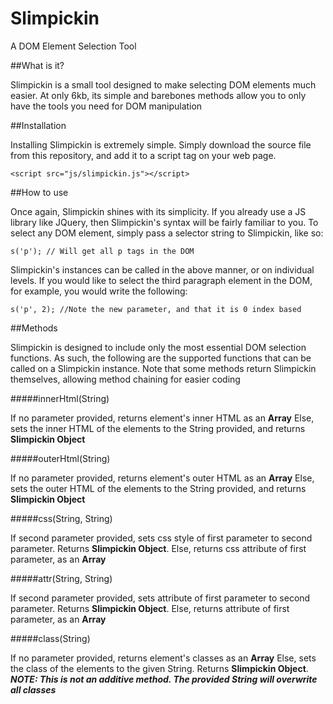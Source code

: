 # Slimpickin
A DOM Element Selection Tool

##What is it?

Slimpickin is a small tool designed to make selecting DOM elements much easier. At only 6kb, its simple and barebones methods allow you to only have the tools you need for DOM manipulation

##Installation

Installing Slimpickin is extremely simple. Simply download the source file from this repository, and add it to a script tag on your web page. 

    <script src="js/slimpickin.js"></script>
    
##How to use

Once again, Slimpickin shines with its simplicity. If you already use a JS library like JQuery, then Slimpickin's syntax will be fairly familiar to you. To select any DOM element, simply pass a selector string to Slimpickin, like so:

    s('p'); // Will get all p tags in the DOM
    
Slimpickin's instances can be called in the above manner, or on individual levels. If you would like to select the third paragraph element in the DOM, for example, you would write the following:

    s('p', 2); //Note the new parameter, and that it is 0 index based
  
##Methods

Slimpickin is designed to include only the most essential DOM selection functions. As such, the following are the supported functions that can be called on a Slimpickin instance. Note that some methods return Slimpickin themselves, allowing method chaining for easier coding

#####innerHtml(String)

If no parameter provided, returns element's inner HTML as an **Array**
Else, sets the inner HTML of the elements to the String provided, and returns **Slimpickin Object**

#####outerHtml(String)

If no parameter provided, returns element's outer HTML as an **Array**
Else, sets the outer HTML of the elements to the String provided, and returns **Slimpickin Object**

#####css(String, String)

If second parameter provided, sets css style of first parameter to second parameter. Returns **Slimpickin Object**.
Else, returns css attribute of first parameter, as an **Array**

#####attr(String, String)

If second parameter provided, sets attribute of first parameter to second parameter. Returns **Slimpickin Object**.
Else, returns attribute of first parameter, as an **Array**

#####class(String)

If no parameter provided, returns element's classes as an **Array**
Else, sets the class of the elements to the given String. Returns **Slimpickin Object**. 
***NOTE: This is not an additive method. The provided String will overwrite all classes***


